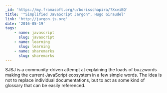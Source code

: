 ```yaml
---
_id: 'https://my.framasoft.org/u/borisschapira/?XxviBQ'
title: '"Simplified JavaScript Jargon", Hugo Giraudel'
link: 'http://jargon.js.org'
date: '2016-05-19'
tags:
    - name: javascript
      slug: javascript
    - name: learning
      slug: learning
    - name: sharemarks
      slug: sharemarks
---
```


<div class="markdown"><p>SJSJ is a community-driven attempt at explaining the loads of buzzwords making the current JavaScript ecosystem in a few simple words. The idea is not to replace individual documentations, but to act as some kind of glossary that can be easily referenced.
</p></div>
